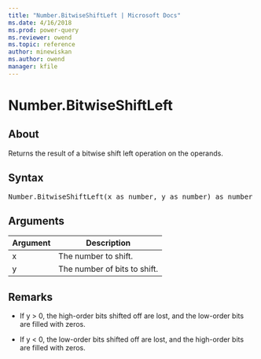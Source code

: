 ```yaml
---
title: "Number.BitwiseShiftLeft | Microsoft Docs"
ms.date: 4/16/2018
ms.prod: power-query
ms.reviewer: owend
ms.topic: reference
author: minewiskan
ms.author: owend
manager: kfile
---
```

# Number.BitwiseShiftLeft

  
## About  
Returns the result of a bitwise shift left operation on the operands.  
  
## Syntax

<pre>
Number.BitwiseShiftLeft(x as number, y as number) as number  
</pre>
  
## Arguments  
  
|Argument|Description|  
|------------|---------------|  
|x|The number to shift.|  
|y|The number of bits to shift.|  
  
## <a name="__toc360792371"></a>Remarks  
  
-   If y &gt; 0, the high-order bits shifted off are lost, and the low-order bits are filled with zeros.  
  
-   If y &lt; 0, the low-order bits shifted off are lost, and the high-order bits are filled with zeros.  
  
